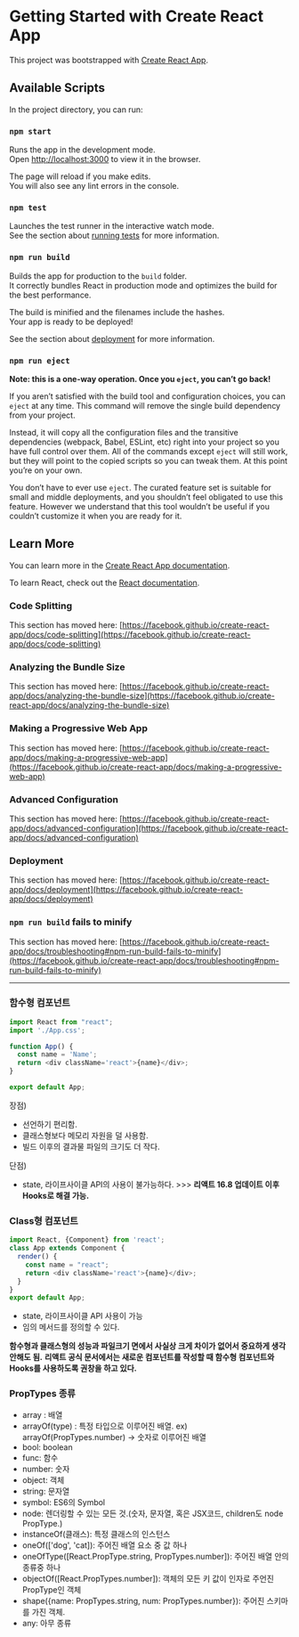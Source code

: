 # Getting Started with Create React App

This project was bootstrapped with [Create React App](https://github.com/facebook/create-react-app).

## Available Scripts

In the project directory, you can run:

### `npm start`

Runs the app in the development mode.\
Open [http://localhost:3000](http://localhost:3000) to view it in the browser.

The page will reload if you make edits.\
You will also see any lint errors in the console.

### `npm test`

Launches the test runner in the interactive watch mode.\
See the section about [running tests](https://facebook.github.io/create-react-app/docs/running-tests) for more information.

### `npm run build`

Builds the app for production to the `build` folder.\
It correctly bundles React in production mode and optimizes the build for the best performance.

The build is minified and the filenames include the hashes.\
Your app is ready to be deployed!

See the section about [deployment](https://facebook.github.io/create-react-app/docs/deployment) for more information.

### `npm run eject`

**Note: this is a one-way operation. Once you `eject`, you can’t go back!**

If you aren’t satisfied with the build tool and configuration choices, you can `eject` at any time. This command will remove the single build dependency from your project.

Instead, it will copy all the configuration files and the transitive dependencies (webpack, Babel, ESLint, etc) right into your project so you have full control over them. All of the commands except `eject` will still work, but they will point to the copied scripts so you can tweak them. At this point you’re on your own.

You don’t have to ever use `eject`. The curated feature set is suitable for small and middle deployments, and you shouldn’t feel obligated to use this feature. However we understand that this tool wouldn’t be useful if you couldn’t customize it when you are ready for it.

## Learn More

You can learn more in the [Create React App documentation](https://facebook.github.io/create-react-app/docs/getting-started).

To learn React, check out the [React documentation](https://reactjs.org/).

### Code Splitting

This section has moved here: [https://facebook.github.io/create-react-app/docs/code-splitting](https://facebook.github.io/create-react-app/docs/code-splitting)

### Analyzing the Bundle Size

This section has moved here: [https://facebook.github.io/create-react-app/docs/analyzing-the-bundle-size](https://facebook.github.io/create-react-app/docs/analyzing-the-bundle-size)

### Making a Progressive Web App

This section has moved here: [https://facebook.github.io/create-react-app/docs/making-a-progressive-web-app](https://facebook.github.io/create-react-app/docs/making-a-progressive-web-app)

### Advanced Configuration

This section has moved here: [https://facebook.github.io/create-react-app/docs/advanced-configuration](https://facebook.github.io/create-react-app/docs/advanced-configuration)

### Deployment

This section has moved here: [https://facebook.github.io/create-react-app/docs/deployment](https://facebook.github.io/create-react-app/docs/deployment)

### `npm run build` fails to minify

This section has moved here: [https://facebook.github.io/create-react-app/docs/troubleshooting#npm-run-build-fails-to-minify](https://facebook.github.io/create-react-app/docs/troubleshooting#npm-run-build-fails-to-minify)

---------------------------------------------------------------------         

### 함수형 컴포넌트
```javascript
import React from "react";
import './App.css';

function App() {
  const name = 'Name';
  return <div className='react'>{name}</div>;
}

export default App;
```
장점)    
* 선언하기 편리함.
* 클래스형보다 메모리 자원을 덜 사용함.
* 빌드 이후의 결과물 파일의 크기도 더 작다.    

단점)   
* state, 라이프사이클 API의 사용이 불가능하다. >>> **리액트 16.8 업데이트 이후 Hooks로 해결 가능.**

### Class형 컴포넌트
```javascript
import React, {Component} from 'react';
class App extends Component {
  render() {
    const name = "react";
    return <div className='react'>{name}</div>;
  }
}
export default App;
```
* state, 라이프사이클 API 사용이 가능
* 임의 메서드를 정의할 수 있다.

**함수형과 클래스형의 성능과 파일크기 면에서 사실상 크게 차이가 없어서 중요하게 생각안해도 됨.**
**리액트 공식 문서에서는 새로운 컴포넌트를 작성할 때 함수형 컴포넌트와 Hooks를 사용하도록 권창을 하고 있다.**

### PropTypes 종류
* array : 배열
* arrayOf(type) : 특정 타입으로 이루어진 배열. ex) arrayOf(PropTypes.number) -> 숫자로 이루어진 배열
* bool: boolean
* func: 함수
* number: 숫자
* object: 객체
* string: 문자열
* symbol: ES6의 Symbol
* node: 렌더링할 수 있는 모든 것.(숫자, 문자열, 혹은 JSX코드, children도 node PropType.)
* instanceOf(클래스): 특정 클래스의 인스턴스
* oneOf(['dog', 'cat]): 주어진 배열 요소 중 값 하나
* oneOfType([React.PropType.string, PropTypes.number]): 주어진 배열 안의 종류중 하나
* objectOf([React.PropTypes.number]): 객체의 모든 키 값이 인자로 주언진 PropType인 객체
* shape({name: PropTypes.string, num: PropTypes.number}): 주어진 스키마를 가진 객체.
* any: 아무 종류